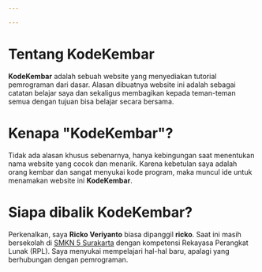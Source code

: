 ```yaml
---

---
```

# Tentang KodeKembar
**KodeKembar** adalah sebuah website yang menyediakan tutorial pemrograman dari dasar. Alasan dibuatnya website ini adalah sebagai catatan belajar saya dan sekaligus membagikan kepada teman-teman semua dengan tujuan bisa belajar secara bersama.

# Kenapa "KodeKembar"?
Tidak ada alasan khusus sebenarnya, hanya kebingungan saat menentukan nama website yang cocok dan menarik. Karena kebetulan saya adalah orang kembar dan sangat menyukai kode program, maka muncul ide untuk menamakan website ini **KodeKembar**.

# Siapa dibalik KodeKembar?
Perkenalkan, saya **Ricko Veriyanto** biasa dipanggil **ricko**. Saat ini masih bersekolah di <a href='https://www.smkn5solo.sch.id/' target='blank'>SMKN 5 Surakarta</a> dengan kompetensi Rekayasa Perangkat Lunak (RPL). Saya menyukai mempelajari hal-hal baru, apalagi yang berhubungan dengan pemrograman.